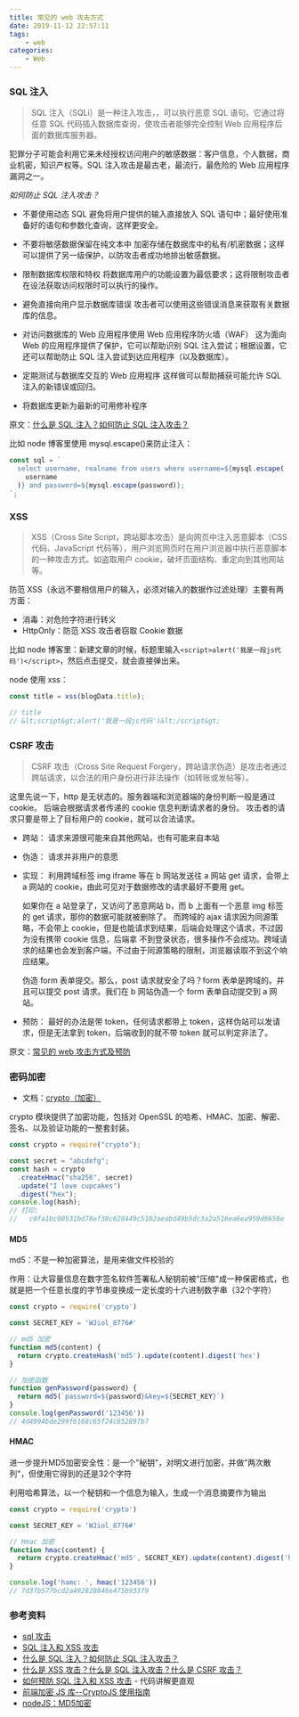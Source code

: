 ```yaml
---
title: 常见的 web 攻击方式
date: 2019-11-12 22:57:11
tags:
	- web
categories:
	- Web
---
```


### SQL 注入

> SQL 注入（SQLi）是一种注入攻击，，可以执行恶意 SQL 语句。它通过将任意 SQL 代码插入数据库查询，使攻击者能够完全控制 Web 应用程序后面的数据库服务器。

<!--more-->

犯罪分子可能会利用它来未经授权访问用户的敏感数据：客户信息，个人数据，商业机密，知识产权等。SQL 注入攻击是最古老，最流行，最危险的 Web 应用程序漏洞之一。

_如何防止 SQL 注入攻击？_

- 不要使用动态 SQL
  避免将用户提供的输入直接放入 SQL 语句中；最好使用准备好的语句和参数化查询，这样更安全。

- 不要将敏感数据保留在纯文本中
  加密存储在数据库中的私有/机密数据；这样可以提供了另一级保护，以防攻击者成功地排出敏感数据。

- 限制数据库权限和特权
  将数据库用户的功能设置为最低要求；这将限制攻击者在设法获取访问权限时可以执行的操作。

- 避免直接向用户显示数据库错误
  攻击者可以使用这些错误消息来获取有关数据库的信息。

- 对访问数据库的 Web 应用程序使用 Web 应用程序防火墙（WAF）
  这为面向 Web 的应用程序提供了保护，它可以帮助识别 SQL 注入尝试；根据设置，它还可以帮助防止 SQL 注入尝试到达应用程序（以及数据库）。

- 定期测试与数据库交互的 Web 应用程序
  这样做可以帮助捕获可能允许 SQL 注入的新错误或回归。

- 将数据库更新为最新的可用修补程序

原文：[什么是 SQL 注入？如何防止 SQL 注入攻击？](https://www.php.cn/mysql-tutorials-416424.html)

比如 node 博客里使用 mysql.escape()来防止注入：

```js
const sql = `
  select username, realname from users where username=${mysql.escape(
    username
  )} and password=${mysql.escape(password)};
`;
```

### XSS

> XSS（Cross Site Script，跨站脚本攻击）是向网页中注入恶意脚本（CSS 代码、JavaScript 代码等），用户浏览网页时在用户浏览器中执行恶意脚本的一种攻击方式。如盗取用户 cookie，破坏页面结构、重定向到其他网站等。

防范 XSS（永远不要相信用户的输入，必须对输入的数据作过滤处理）主要有两方面：

- 消毒：对危险字符进行转义
- HttpOnly：防范 XSS 攻击者窃取 Cookie 数据

比如 node 博客里：新建文章的时候，标题里输入`<script>alert('我是一段js代码')</script>`，然后点击提交，就会直接弹出来。

node 使用 xss：

```js
const title = xss(blogData.title);

// title
// &lt;script&gt;alert('我是一段js代码')&lt;/script&gt;
```

### CSRF 攻击

> CSRF 攻击（Cross Site Request Forgery，跨站请求伪造）是攻击者通过跨站请求，以合法的用户身份进行非法操作（如转账或发帖等）。

这里先说一下，http 是无状态的。服务器端和浏览器端的身份判断一般是通过 cookie。 后端会根据请求者传递的 cookie 信息判断请求者的身份。 攻击者的请求只要是带上了目标用户的 cookie，就可以合法请求。

- 跨站：
  请求来源很可能来自其他网站，也有可能来自本站

- 伪造：
  请求并非用户的意愿

- 实现：
  利用跨域标签 img iframe 等在 b 网站发送往 a 网站 get 请求，会带上 a 网站的 cookie，由此可见对于数据修改的请求最好不要用 get。

  如果你在 a 站登录了，又访问了恶意网站 b，而 b 上面有一个恶意 img 标签的 get 请求，那你的数据可能就被删除了。 而跨域的 ajax 请求因为同源策略，不会带上 cookie，但是也能请求到结果，后端会处理这个请求，不过因为没有携带 cookie 信息，后端拿 不到登录状态，很多操作不会成功。跨域请求的结果也会发到客户端，不过由于同源策略的限制，浏览器读取不到这个响应结果。

  伪造 form 表单提交。那么，post 请求就安全了吗？form 表单是跨域的。并且可以提交 post 请求。我们在 b 网站伪造一个 form 表单自动提交到 a 网站。

- 预防：
  最好的办法是带 token，任何请求都带上 token，这样伪站可以发请求，但是无法拿到 token，后端收到的就不带 token 就可以判定非法了。

原文：[常见的 web 攻击方式及预防](https://blog.csdn.net/liusaint1992/article/details/80865350)

### 密码加密

- 文档：[crypto（加密）](nodejs.cn/api/crypto.html)

crypto 模块提供了加密功能，包括对 OpenSSL 的哈希、HMAC、加密、解密、签名、以及验证功能的一整套封装。

```js
const crypto = require("crypto");

const secret = "abcdefg";
const hash = crypto
  .createHmac("sha256", secret)
  .update("I love cupcakes")
  .digest("hex");
console.log(hash);
// 打印:
//   c0fa1bc00531bd78ef38c628449c5102aeabd49b5dc3a2a516ea6ea959d6658e
```

#### MD5

md5：不是一种加密算法，是用来做文件校验的

作用：让大容量信息在数字签名软件签署私人秘钥前被"压缩"成一种保密格式，也就是把一个任意长度的字节串变换成一定长度的十六进制数字串（32个字符）

```js
const crypto = require('crypto')

const SECRET_KEY = 'WJiol_8776#'

// md5 加密
function md5(content) {
  return crypto.createHash('md5').update(content).digest('hex')
}

// 加密函数
function genPassword(password) {
  return md5(`password=${password}&key=${SECRET_KEY}`)
}
console.log(genPassword('123456'))
// 4d4994bde299f6168c65f24c852897b7
```

#### HMAC

进一步提升MD5加密安全性：是一个"秘钥"，对明文进行加密，并做"两次散列"，但使用它得到的还是32个字符

利用哈希算法，以一个秘钥和一个信息为输入，生成一个消息摘要作为输出

```js
const crypto = require('crypto')

const SECRET_KEY = 'WJiol_8776#'

// Hmac 加密
function hmac(content) {
  return crypto.createHmac('md5', SECRET_KEY).update(content).digest('hex')
}

console.log('hamc: ', hmac('123456'))
// 7d37b577bcd2a492820846e475b933f9
```

### 参考资料

- [sql 攻击](https://cloud.tencent.com/developer/information/sql%E6%94%BB%E5%87%BB)
- [SQL 注入和 XSS 攻击](https://cloud.tencent.com/developer/article/1455178)
- [什么是 SQL 注入？如何防止 SQL 注入攻击？](https://www.php.cn/mysql-tutorials-416424.html)
- [什么是 XSS 攻击？什么是 SQL 注入攻击？什么是 CSRF 攻击？](https://cloud.tencent.com/developer/article/1198977)
- [如何预防 SQL 注入和 XSS 攻击](https://blog.csdn.net/qq_41033290/article/details/91381962) - 代码讲解更直观
- [前端加密 JS 库--CryptoJS 使用指南 ](http://www.sosout.com/2018/09/05/cryptojs-tutorial.html)
- [nodeJS：MD5加密](https://www.jianshu.com/p/92195252c2e0)
